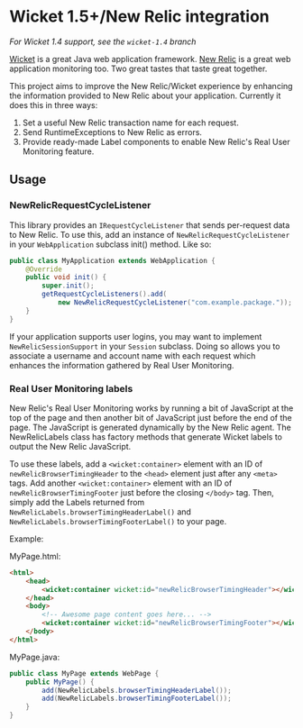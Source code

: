 # Wicket 1.5+/New Relic integration

*For Wicket 1.4 support, see the `wicket-1.4` branch*

[Wicket](http://wicket.apache.org) is a great Java web application framework. [New Relic](http://www.newrelic.com) is a great web application monitoring too. Two great tastes that taste great together.

This project aims to improve the New Relic/Wicket experience by enhancing the information provided to New Relic about your application. Currently it does this in three ways:

1.  Set a useful New Relic transaction name for each request.
2.  Send RuntimeExceptions to New Relic as errors.
3.  Provide ready-made Label components to enable New Relic's Real User
    Monitoring feature.


## Usage

### NewRelicRequestCycleListener

This library provides an `IRequestCycleListener` that sends per-request data to New Relic.  To use this, add an instance of `NewRelicRequestCycleListener` in your `WebApplication` subclass init() method.  Like so:

```java
public class MyApplication extends WebApplication {
    @Override
    public void init() {
        super.init();
        getRequestCycleListeners().add(
            new NewRelicRequestCycleListener("com.example.package."));
    }
}
```

If your application supports user logins, you may want to implement `NewRelicSessionSupport` in your `Session` subclass.  Doing so allows you to associate a username and account name with each request which enhances the information gathered by Real User Monitoring.

### Real User Monitoring labels

New Relic's Real User Monitoring works by running a bit of JavaScript at the top of the page and then another bit of JavaScript just before the end of the page.  The JavaScript is generated dynamically by the New Relic agent.  The NewRelicLabels class has factory methods that generate Wicket labels to output the New Relic JavaScript.

To use these labels, add a `<wicket:container>` element with an ID of `newRelicBrowserTimingHeader` to the `<head>` element just after any `<meta>` tags.  Add another `<wicket:container>` element with an ID of `newRelicBrowserTimingFooter` just before the closing `</body>` tag.  Then, simply add the Labels returned from `NewRelicLabels.browserTimingHeaderLabel()` and `NewRelicLabels.browserTimingFooterLabel()` to your page.

Example:

MyPage.html:

```html
<html>
    <head>
        <wicket:container wicket:id="newRelicBrowserTimingHeader"></wicket:container>
    </head>
    <body>
        <!-- Awesome page content goes here... -->
        <wicket:container wicket:id="newRelicBrowserTimingFooter"></wicket:container>
    </body>
</html>
```

MyPage.java:

```java
public class MyPage extends WebPage {
    public MyPage() {
        add(NewRelicLabels.browserTimingHeaderLabel());
        add(NewRelicLabels.browserTimingFooterLabel());
    }
}
```

